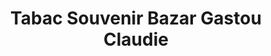 ---
title: "Tabac Souvenir Bazar Gastou Claudie"
url: /portiragnes/tabac-souvenir-bazar-gastou-claudie/
shop: tabac
---